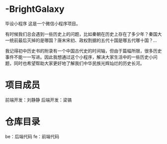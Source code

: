 # -BrightGalaxy
毕设小程序
这是一个微信小程序项目。

有时候我们总会遇到一些历史上的问题，比如秦朝在历史上存在了多少年？秦国大一统前最后灭掉的是哪国？唐末宋初、政权割据的五代十国是哪五代哪十国？...

我记得初中历史书的附录有一个中国古代史的时间轴，但由于篇幅所限，很多历史事件不能一一写进。因此我想通过这个小程序，解决大家生活中的一些历史小问题，同时也希望帮助大家更好地了解我们中华民族光辉灿烂的历史长河。
# 项目成员
前端开发：刘静静
后端开发：梁镐
# 仓库目录
be：后端代码
fe：前端代码